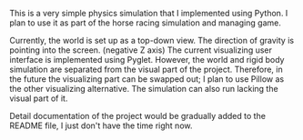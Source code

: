 This is a very simple physics simulation that I implemented using Python.
I plan to use it as part of the horse racing simulation and managing game. 


Currently, the world is set up as a top-down view.
The direction of gravity is pointing into the screen. (negative Z axis)
The current visualizing user interface is implemented using Pyglet.
However, the world and rigid body simulation are separated from the visual part of the project.
Therefore, in the future the visualizing part can be swapped out; I plan to use Pillow as the other visualizing alternative.
The simulation can also run lacking the visual part of it. 

Detail documentation of the project would be gradually added to the README file, I just don't have the time right now.